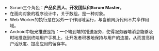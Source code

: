 - Scrum三个角色：**产品负责人、开发团队和Scrum Master**。
- 在面向对象的程序设计中，关于数组，是一种对象。
- Web Worker的执行是在另外一个作用域运行，与当前网页代码不共享作用域。
- Android中极光推送是指：一个端到端的推送服务，使得服务器端消息能够及时地推送到终端用户手机上，让开发者积极地保持与用户的连接，从而提高用户活跃度、提高应用的留存率。